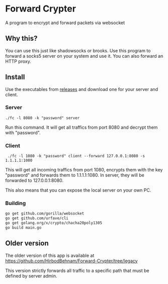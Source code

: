 # Forward Crypter
A program to encrypt and forward packets via websocket
## Why this?
You can use this just like shadowsocks or brooks. Use this program to forward a socks5 server on your system and use it. You can also forward an HTTP proxy.
## Install
Use the executables from [releases](https://github.com/HirbodBehnam/Forward-Crypter/releases) and download one for your server and client.
### Server
```
./fc -l 8080 -k "password" server
```
Run this command. It will get all traffics from port 8080 and decrypt them with "password".
### Client
```
 ./fc -l 1080 -k "password" client --forward 127.0.0.1:8080 -s 1.1.1.1:1080
```
This will get all incoming traffics from port 1080, encrypts them with the key "password" and forwards them to 1.1.1.1:1080. In server, they will be forwarded to 127.0.0.1:8080.

This also means that you can expose the local server on your own PC.
### Building
```bash
go get github.com/gorilla/websocket
go get github.com/urfave/cli
go get golang.org/x/crypto/chacha20poly1305
go build main.go
```
## Older version
The older version of this app is available at https://github.com/HirbodBehnam/Forward-Crypter/tree/legacy

This version strictly forwards all traffic to a specific path that must be defined by server admin.
